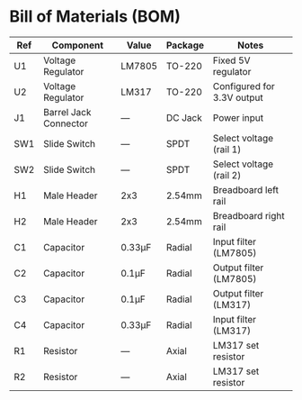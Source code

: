# Bill of Materials (BOM)

| Ref | Component            | Value   | Package  | Notes                         |
|-----|----------------------|---------|----------|-------------------------------|
| U1  | Voltage Regulator    | LM7805  | TO-220   | Fixed 5V regulator            |
| U2  | Voltage Regulator    | LM317   | TO-220   | Configured for 3.3V output    |
| J1  | Barrel Jack Connector| —       | DC Jack  | Power input                   |
| SW1 | Slide Switch         | —       | SPDT     | Select voltage (rail 1)       |
| SW2 | Slide Switch         | —       | SPDT     | Select voltage (rail 2)       |
| H1  | Male Header          | 2x3     | 2.54mm   | Breadboard left rail          |
| H2  | Male Header          | 2x3     | 2.54mm   | Breadboard right rail         |
| C1  | Capacitor            | 0.33µF  | Radial   | Input filter (LM7805)         |
| C2  | Capacitor            | 0.1µF   | Radial   | Output filter (LM7805)        |
| C3  | Capacitor            | 0.1µF   | Radial   | Output filter (LM317)         |
| C4  | Capacitor            | 0.33µF  | Radial   | Input filter (LM317)          |
| R1  | Resistor             | —       | Axial    | LM317 set resistor            |
| R2  | Resistor             | —       | Axial    | LM317 set resistor            |
